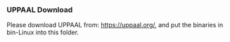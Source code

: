 ### UPPAAL Download

Please download UPPAAL from: https://uppaal.org/, and put the binaries in bin-Linux into this folder.
